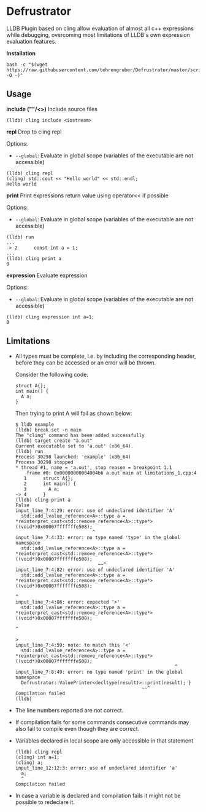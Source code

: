 # Defrustrator

LLDB Plugin based on cling allow evaluation of almost all c++ expressions while debugging, overcoming most limitations
of LLDB's own expression evaluation features.

__Installation__

```
bash -c "$(wget https://raw.githubusercontent.com/tehrengruber/Defrustrator/master/scripts/install.sh -O -)"
```

## Usage

__include ("<file>"/<<file>>)__ Include source files

```
(lldb) cling include <iostream>
```

__repl__ Drop to cling repl

Options:
 - `--global`: Evaluate in global scope (variables of the executable are not accessible)

```
(lldb) cling repl
(cling) std::cout << "Hello world" << std::endl;
Hello world
```

__print <expr>__ Print expressions return value using operator<< if possible

Options:
 - `--global`: Evaluate in global scope (variables of the executable are not accessible)

```
(lldb) run
...
-> 2   	  const int a = 1;
...
(lldb) cling print a
0
```

__expression <expr>__ Evaluate expression

Options:
 - `--global`: Evaluate in global scope (variables of the executable are not accessible)

```
(lldb) cling expression int a=1;
0
```

## Limitations

- All types must be complete, i.e. by including the corresponding header, before they can be accessed
  or an error will be thrown.

  Consider the following code:
  ```
  struct A{};
  int main() {
    A a;
  }
  ```
  Then trying to print A will fail as shown below:
  ```
  $ lldb example
  (lldb) break set -n main
  The "cling" command has been added successfully
  (lldb) target create "a.out"
  Current executable set to 'a.out' (x86_64).
  (lldb) run
  Process 30298 launched: 'example' (x86_64)
  Process 30298 stopped
  * thread #1, name = 'a.out', stop reason = breakpoint 1.1
      frame #0: 0x00000000004004b6 a.out`main at limitations_1.cpp:4
     1   	struct A{};
     2   	int main() {
     3   	  A a;
  -> 4   	}
  (lldb) cling print a
  False
  input_line_7:4:29: error: use of undeclared identifier 'A'
    std::add_lvalue_reference<A>::type a = *reinterpret_cast<std::remove_reference<A>::type*>((void*)0x00007fffffffe508);
                              ^
  input_line_7:4:33: error: no type named 'type' in the global namespace
    std::add_lvalue_reference<A>::type a = *reinterpret_cast<std::remove_reference<A>::type*>((void*)0x00007fffffffe508);
                                ~~^
  input_line_7:4:82: error: use of undeclared identifier 'A'
    std::add_lvalue_reference<A>::type a = *reinterpret_cast<std::remove_reference<A>::type*>((void*)0x00007fffffffe508);
                                                                                   ^
  input_line_7:4:86: error: expected '>'
    std::add_lvalue_reference<A>::type a = *reinterpret_cast<std::remove_reference<A>::type*>((void*)0x00007fffffffe508);
                                                                                       ^
                                                                                       >
  input_line_7:4:59: note: to match this '<'
    std::add_lvalue_reference<A>::type a = *reinterpret_cast<std::remove_reference<A>::type*>((void*)0x00007fffffffe508);
                                                            ^
  input_line_7:8:49: error: no type named 'print' in the global namespace
    Defrustrator::ValuePrinter<decltype(result)>::print(result); }
                                                ~~^
  Compilation failed
  (lldb)
  ```

- The line numbers reported are not correct.

- If compilation fails for some commands consecutive commands may also fail to compile even though they are correct.

- Variables declared in local scope are only accessible in that statement

    ```
    (lldb) cling repl
    (cling) int a=1;
    (cling) a;
    input_line_12:12:3: error: use of undeclared identifier 'a'
      a;
      ^
    Compilation failed
    ```

- In case a variable is declared and compilation fails it might not be possible to redeclare it.
